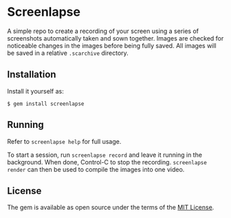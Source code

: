 # Screenlapse
A simple repo to create a recording of your screen using a series of screenshots
automatically taken and sown together. Images are checked for noticeable 
changes in the images before being fully saved. All images will be saved in a
relative `.scarchive` directory.


## Installation
Install it yourself as:

    $ gem install screenlapse


## Running
Refer to `screenlapse help` for full usage. 

To start a session, run `screenlapse record` and leave it running in the 
background. When done, Control-C to stop the recording. `screenlapse render` 
can then be used to compile the images into one video.


## License
The gem is available as open source under the terms of the [MIT License](https://opensource.org/licenses/MIT).


[foreman]: https://github.com/ddollar/foreman
